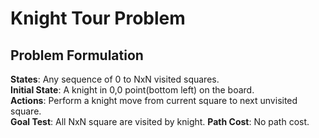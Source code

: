 # Knight Tour Problem

## Problem Formulation
  **States**: Any sequence of 0 to NxN visited squares.  
  **Initial State**: A knight in 0,0 point(bottom left) on the board.  
  **Actions**: Perform a knight move from current square to next unvisited square.  
  **Goal Test**: All NxN square are visited by knight.
  **Path Cost**: No path cost.
  
